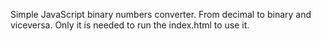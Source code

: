 Simple JavaScript binary numbers converter.
From decimal to binary and viceversa.
Only it is needed to run the index.html to use it.
